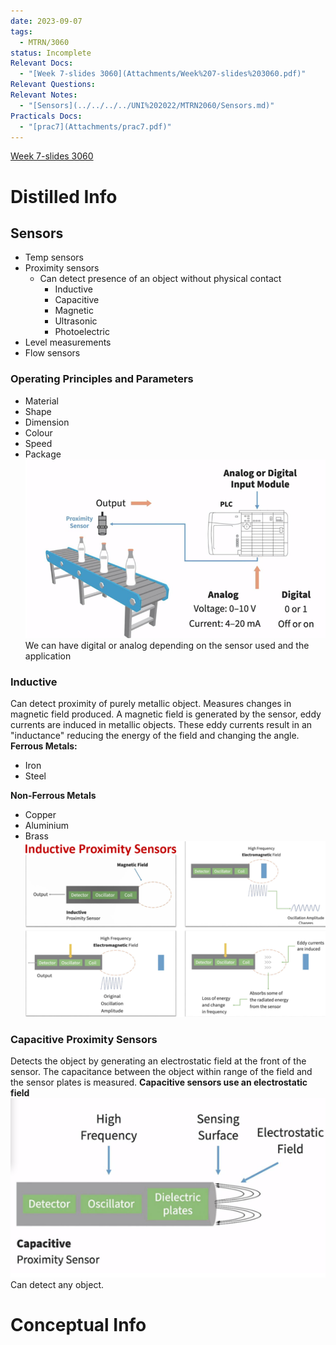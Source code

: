 ```yaml
---
date: 2023-09-07
tags:
  - MTRN/3060
status: Incomplete
Relevant Docs:
  - "[Week 7-slides 3060](Attachments/Week%207-slides%203060.pdf)"
Relevant Questions: 
Relevant Notes:
  - "[Sensors](../../../../UNI%202022/MTRN2060/Sensors.md)"
Practicals Docs:
  - "[prac7](Attachments/prac7.pdf)"
---
```

[Week 7-slides 3060](Attachments/Week%207-slides%203060.pdf)

# Distilled Info

## Sensors
- Temp sensors
- Proximity sensors
	- Can detect presence of an object without physical contact
		- Inductive
		- Capacitive
		- Magnetic
		- Ultrasonic
		- Photoelectric
- Level measurements
- Flow sensors

### Operating Principles and Parameters
- Material
- Shape
- Dimension
- Colour
- Speed
- Package
![](Attachments/Pasted%20image%2020231118195031.png)
We can have digital or analog depending on the sensor used and the application
### Inductive
Can detect proximity of purely metallic object. Measures changes in magnetic field produced. A magnetic field is generated by the sensor, eddy currents are induced in metallic objects. These eddy currents result in an "inductance" reducing the energy of the field and changing the angle.
**Ferrous Metals:**
- Iron
- Steel

**Non-Ferrous Metals**
- Copper
- Aluminium
- Brass
![](Attachments/Pasted%20image%2020231118195527.png)


### Capacitive Proximity Sensors
Detects the object by generating an electrostatic field at the front of the sensor. The capacitance between the object within range of the field and the sensor plates is measured.
**Capacitive sensors use an electrostatic field**
![](Attachments/Pasted%20image%2020231117133015.png)
Can detect any object.


# Conceptual Info
